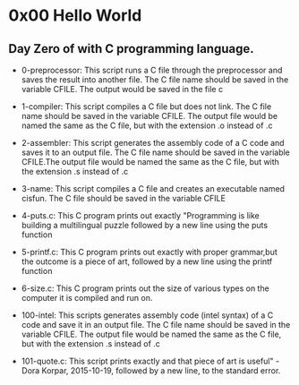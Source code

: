# 0x00 Hello World
## Day Zero of with C programming language.

* 0-preprocessor: This script runs a C file through the preprocessor and saves the result into another file. The C file name should be saved in the variable CFILE. The output would be saved in the file c
* 1-compiler: This script compiles a C file but does not link. The C file name should be saved in the variable CFILE. The output file would be named the same as the C file, but with the extension .o instead of .c
* 2-assembler: This script generates the assembly code of a C code and saves it to an output file. The C file name should be saved in the variable CFILE.The output file would be named the same as the C file, but with the extension .s instead of .c
* 3-name: This script compiles a C file and creates an executable named cisfun. The C file should be saved in the variable CFILE
* 4-puts.c: This C program prints out exactly "Programming is like building a multilingual puzzle followed by a new line using the puts function

* 5-printf.c: This C program prints out exactly with proper grammar,but the outcome is a piece of art, followed by a new line using the printf function

* 6-size.c: This C program prints out the size of various types on the computer it is compiled and run on.

* 100-intel: This scripts generates assembly code (intel syntax) of a C code and save it in an output file. The C file name should be saved in the variable CFILE. The output file would be named the same as the C file, but with the extension .s instead of .c
* 101-quote.c: This script prints exactly and that piece of art is useful" - Dora Korpar, 2015-10-19, followed by a new line, to the standard error.
